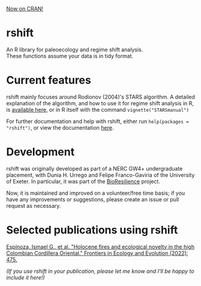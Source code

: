 [Now on CRAN!](https://cran.r-project.org/package=rshift)

# rshift
An R library for paleoecology and regime shift analysis.  
These functions assume your data is in tidy format.

# Current features
rshift mainly focuses around Rodionov (2004)'s STARS algorithm. A detailed explanation of the algorithm, and how to use it for regime shift analysis in R, is [available here](https://cran.r-project.org/web/packages/rshift/vignettes/STARSmanual.pdf), or in R itself with the command `vignette("STARSmanual")` 

For further documentation and help with rshift, either run `help(packages = "rshift")`, or view the documentation [here](https://www.rdocumentation.org/packages/rshift). 

# Development
rshift was originally developed as part of a NERC GW4+ undergraduate placement, with Dunia H. Urrego and Felipe Franco-Gaviria of the University of Exeter. In particular, it was part of the [BioResilience](https://blogs.exeter.ac.uk/bioresilience/) project.

Now, it is maintained and improved on a volunteer/free time basis; if you have any improvements or suggestions, please create an issue or pull request as necessary.


# Selected publications using rshift
[Espinoza, Ismael G., et al. "Holocene fires and ecological novelty in the high Colombian Cordillera Oriental." Frontiers in Ecology and Evolution (2022): 475.](https://doi.org/10.3389/fevo.2022.895152)

*(If you use rshift in your publication, please let me know and I'll be happy to include it here!)*

